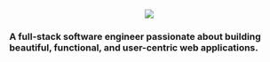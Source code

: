 <h1 align="center">
    <img src="https://readme-typing-svg.herokuapp.com/?font=Inter&size=48&center=true&vCenter=true&width=500&height=70&color=4493F8&duration=4000&lines=Hi+There!+👋;+I'm+Deniz+Yardımcı!;" />
</h1>

### A full-stack software engineer passionate about building beautiful, functional, and user-centric web applications.
